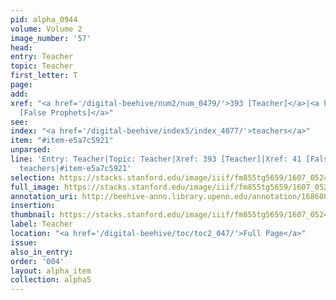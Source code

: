 ```yaml
---
pid: alpha_0944
volume: Volume 2
image_number: '57'
head:
entry: Teacher
topic: Teacher
first_letter: T
page:
add:
xref: "<a href='/digital-beehive/num2/num_0479/'>393 [Teacher]</a>|<a href='/digital-beehive/num1/num_0041/'>41
  [False Prophets]</a>"
see:
index: "<a href='/digital-beehive/index5/index_4077/'>teachers</a>"
item: "#item-e5a7c5921"
unparsed:
line: 'Entry: Teacher|Topic: Teacher|Xref: 393 [Teacher]|Xref: 41 [False Prophets]|Index:
  teachers|#item-e5a7c5921'
selection: https://stacks.stanford.edu/image/iiif/fm855tg5659/1607_0524/287,3040,3080,671/full/0/default.jpg
full_image: https://stacks.stanford.edu/image/iiif/fm855tg5659/1607_0524/full/full/0/default.jpg
annotation_uri: http://beehive-anno.library.upenn.edu/annotation/1686083943142
insertion:
thumbnail: https://stacks.stanford.edu/image/iiif/fm855tg5659/1607_0524/287,3040,600,180/250,/0/default.jpg
label: Teacher
location: "<a href='/digital-beehive/toc/toc2_047/'>Full Page</a>"
issue:
also_in_entry:
order: '004'
layout: alpha_item
collection: alpha5
---
```

